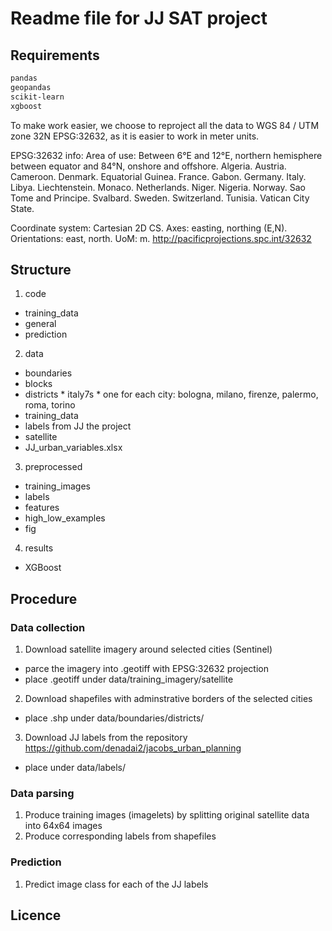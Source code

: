 # Readme file for JJ SAT project


## Requirements
```bash
pandas
geopandas
scikit-learn 
xgboost
```

To make work easier, we choose to reproject all the data to
WGS 84 / UTM zone 32N EPSG:32632, 
as it is easier to work in meter units. 

EPSG:32632 info: Area of use: Between 6°E and 12°E, northern hemisphere between equator and 84°N, onshore and offshore. Algeria. Austria. Cameroon. Denmark. Equatorial Guinea. France. Gabon. Germany. Italy. Libya. Liechtenstein. Monaco. Netherlands. Niger. Nigeria. Norway. Sao Tome and Principe. Svalbard. Sweden. Switzerland. Tunisia. Vatican City State.

Coordinate system: Cartesian 2D CS. Axes: easting, northing (E,N). Orientations: east, north. UoM: m. http://pacificprojections.spc.int/32632


## Structure

1. code
  * training_data
  * general
  * prediction
2. data
  * boundaries
   * blocks
   * districts
    * italy7s
    * one for each city: bologna, milano, firenze, palermo, roma, torino
  * training_data
   * labels from JJ the project
   * satellite
  * JJ_urban_variables.xlsx
3. preprocessed
  * training_images
  * labels
  * features
  * high_low_examples
  * fig
4. results
  * XGBoost


## Procedure

### Data collection
1. Download satellite imagery around selected cities (Sentinel)
  * parce the imagery into .geotiff with EPSG:32632 projection
  * place .geotiff under data/training_imagery/satellite

2. Download shapefiles with adminstrative borders of the selected cities
  * place .shp under data/boundaries/districts/

3. Download JJ labels from the repository https://github.com/denadai2/jacobs_urban_planning
  * place under data/labels/

### Data parsing
1. Produce training images (imagelets) by splitting original satellite data into 64x64 images
2. Produce corresponding labels from shapefiles

### Prediction
1. Predict image class for each of the JJ labels




## Licence